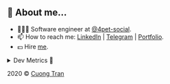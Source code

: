 ## 🦄 About me...

- 🧑🏻‍💻 Software engineer at [@4pet-social](https://github.com/4pet-social).
- 📫 How to reach me: [LinkedIn](https://linkedin.com/in/103cuong) | [Telegram](https://t.me/cuong103) | [Portfolio](https://103cuong.github.io/).
- 💵 Hire [me](mailto:103cuong@gmail.com).

<details><summary>Dev Metrics 💅</summary>

<!--START_SECTION:waka-->
![Profile Views](http://img.shields.io/badge/Profile%20Views-6-blue)

![Lines of code](https://img.shields.io/badge/From%20Hello%20World%20I%27ve%20Written-17.5%20million%20lines%20of%20code-blue)

**🐱 My Github Data** 

> 🏆 2,823 Contributions in the Year 2020
 > 
> 📦 537.4 kB Used in Github's Storage 
 > 
> 💼 Opted to Hire
 > 
> 📜 166 Public Repositories
 > 
> 🔑 1 Private Repository 
 > 
**I'm a Night 🦉** 

```text
🌞 Morning    34 commits     ██░░░░░░░░░░░░░░░░░░░░░░░   10.93% 
🌆 Daytime    112 commits    █████████░░░░░░░░░░░░░░░░   36.01% 
🌃 Evening    95 commits     ███████░░░░░░░░░░░░░░░░░░   30.55% 
🌙 Night      70 commits     █████░░░░░░░░░░░░░░░░░░░░   22.51%

```
📅 **I'm Most Productive on Sunday** 

```text
Monday       44 commits     ███░░░░░░░░░░░░░░░░░░░░░░   14.15% 
Tuesday      55 commits     ████░░░░░░░░░░░░░░░░░░░░░   17.68% 
Wednesday    34 commits     ██░░░░░░░░░░░░░░░░░░░░░░░   10.93% 
Thursday     42 commits     ███░░░░░░░░░░░░░░░░░░░░░░   13.5% 
Friday       41 commits     ███░░░░░░░░░░░░░░░░░░░░░░   13.18% 
Saturday     39 commits     ███░░░░░░░░░░░░░░░░░░░░░░   12.54% 
Sunday       56 commits     ████░░░░░░░░░░░░░░░░░░░░░   18.01%

```


📊 **This Week I Spent My Time On** 

```text
⌚︎ Time Zone: Asia/Ho_Chi_Minh

💬 Programming Languages: 
Java                     26 hrs 10 mins      ████████████████░░░░░░░░░   65.14% 
YAML                     6 hrs 18 mins       ████░░░░░░░░░░░░░░░░░░░░░   15.69% 
JavaScript               2 hrs 13 mins       █░░░░░░░░░░░░░░░░░░░░░░░░   5.55% 
Properties               1 hr 47 mins        █░░░░░░░░░░░░░░░░░░░░░░░░   4.48% 
Other                    1 hr 15 mins        ░░░░░░░░░░░░░░░░░░░░░░░░░   3.15%

🔥 Editors: 
IntelliJ                 25 hrs 54 mins      ████████████████░░░░░░░░░   64.47% 
VS Code                  12 hrs 13 mins      ███████░░░░░░░░░░░░░░░░░░   30.42% 
WebStorm                 2 hrs 3 mins        █░░░░░░░░░░░░░░░░░░░░░░░░   5.11%

💻 Operating System: 
Mac                      20 hrs 21 mins      ████████████░░░░░░░░░░░░░   50.67% 
Linux                    19 hrs 49 mins      ████████████░░░░░░░░░░░░░   49.33%

```

**I Mostly Code in TypeScript** 

```text
TypeScript               44 repos            ███████████░░░░░░░░░░░░░░   44.9% 
JavaScript               21 repos            █████░░░░░░░░░░░░░░░░░░░░   21.43% 
Go                       18 repos            ████░░░░░░░░░░░░░░░░░░░░░   18.37% 
Shell                    3 repos             ░░░░░░░░░░░░░░░░░░░░░░░░░   3.06% 
Java                     3 repos             ░░░░░░░░░░░░░░░░░░░░░░░░░   3.06%

```



<!--END_SECTION:waka-->
</details>

2020 © [Cuong Tran](https://github.com/103cuong)
